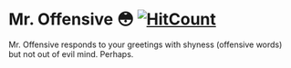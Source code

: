 # Mr. Offensive 😳 [![HitCount](http://hits.dwyl.com/aiinkiestism/mr-offensive.svg)](http://hits.dwyl.com/aiinkiestism/mr-offensive)
Mr. Offensive responds to your greetings with shyness (offensive words) but not out of evil mind. Perhaps.
